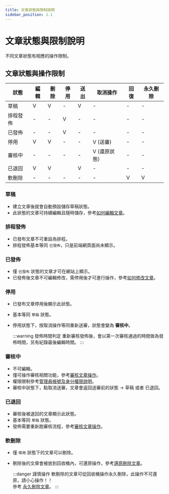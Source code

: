 ```yaml
---
title: 文章狀態與限制說明
sidebar_position: 1.1
---
```


# 文章狀態與限制說明

不同文章狀態有相應的操作限制。

## 文章狀態與操作限制

| 狀態     | 編輯 | 刪除 | 停用 | 送出 | 取消操作     | 回復 | 永久刪除 |
| -------- | ---- | ---- | ---- | ---- | ------------ | ---- | -------- |
| 草稿     | V    | V    | -    | V    | -            | -    | -        |
| 排程發佈 | -    | -    | V    | -    | -            | -    | -        |
| 已發佈   | -    | -    | V    | -    | -            | -    | -        |
| 停用     | V    | V    | -    | -    | V (送審)     | -    | -        |
| 審核中   | -    | -    | -    | -    | V (還原狀態) | -    | -        |
| 已退回   | V    | V    |      | V    | -            | -    | -        |
| 軟刪除   | -    | -    | -    | -    | -            | V    | V        |

### 草稿

-   建立文章後就會自動預設儲存草稿狀態。
-   此狀態的文章可持續編輯且隨時儲存，參考[如何編輯文章](./how-to-edit-article.md)。

### 排程發佈

-   已發布文章不可重設為排程。
-   排程發佈基本等同 `已發佈`，只是前端網頁面尚未顯示。

### 已發佈

-   僅 `已發布` 狀態的文章才可在網站上顯示。
-   已發佈後文章不可編輯修改，需停用後才可進行操作，參考[如何修改文章](./how-to-edit-article.md)。

### 停用

-   已發布文章停用後顯示此狀態。
-   基本等同 `草稿` 狀態。
-   停用狀態下，按取消操作等同重新送審，狀態會變為 **審核中**。

    :::warning 發佈時間判定
    重新審核發佈後，會以第一次審核通過的時間做為發佈時間，另有紀錄最後編輯時間。
    :::

### 審核中

-   不可編輯。
-   僅可操作審核相關功能，參考[審核文章操作](./how-to-verify-article.md)。
-   權限限制參考[管理員帳號及身分權限說明](../../center/admin/administer-rules.md)。
-   審核中狀態下，點取消送審，文章會返回送審前的狀態 -> 草稿 或者 已退回。

### 已退回

-   審核後被退回的文章顯示此狀態。
-   基本等同 `草稿` 狀態。
-   發佈需要重新跑審核流程，參考[審核文章操作](./how-to-verify-article.md)。

### 軟刪除

-   僅 `停用` 狀態下的文章可以刪除。
-   刪除後的文章會被放到回收桶內，可還原操作，參考[還原刪除文章](./restore-article.md)。

    :::danger 謹慎操作
    軟刪除的文章可從回收桶操作永久刪除，此操作不可還原，請小心操作！！<br/>
    參考 [永久刪除文章](./delete-article-forever.md)。
    :::
